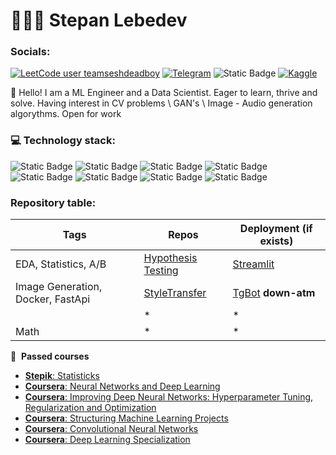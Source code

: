 # 👨🏻‍💻 Stepan Lebedev
### Socials:
[![LeetCode user teamseshdeadboy](https://img.shields.io/badge/dynamic/json?style=for-the-badge&labelColor=black&color=%23ffa116&label=Solved&query=solved&url=https%3A%2F%2Fbadge.xyli.tech/%2Fapi%2Fusers%2Fteamseshdeadboy&logo=leetcode&logoColor=yellow)](https://leetcode.com/teamseshdeadboy/)
[![Telegram](https://img.shields.io/badge/telegram-t?style=for-the-badge&logo=telegram&logoColor=%2326A5E4&labelColor=black&color=%2326A5E4&link=https%3A%2F%2Ft.me%2Fayyoshiii)](https://t.me/ayyoshiii)
![Static Badge](https://img.shields.io/badge/stepan__leb%40mail.ru-t?style=for-the-badge&logo=maildotru&logoColor=%23005FF9&labelColor=black&color=%23005FF9)
[![Kaggle](https://img.shields.io/badge/kaggle-t?style=for-the-badge&logo=kaggle&logoColor=%2320BEFF&labelColor=black&color=%2320BEFF&link=https%3A%2F%2Fwww.kaggle.com%2Fayyoshii)](https://www.kaggle.com/ayyoshii)


:wave: Hello! I am a ML Engineer and a Data Scientist. Eager to learn, thrive and solve. Having interest in CV problems \ GAN's \ Image - Audio generation algorythms. Open for work


### 💻 Technology stack:
![Static Badge](https://img.shields.io/badge/scikit--learn-t?style=flat-square&logo=scikitlearn&logoColor=white&labelColor=%23F7931E&color=%23F7931E&link=https%3A%2F%2Ft.me%2Fayyoshiii)
![Static Badge](https://img.shields.io/badge/numpy-t?style=flat-square&logo=numpy&logoColor=white&labelColor=%23013243&color=%23013243)
![Static Badge](https://img.shields.io/badge/pandas-t?style=flat-square&logo=pandas&logoColor=white&labelColor=%23150458&color=%23150458)
![Static Badge](https://img.shields.io/badge/PostgreSql-t?style=flat-square&logo=postgresql&logoColor=white&labelColor=%234169E1&color=%234169E1)
![Static Badge](https://img.shields.io/badge/PyTorch-t?style=flat-square&logo=pytorch&logoColor=white&labelColor=%23EE4C2C&color=%23EE4C2C)
![Static Badge](https://img.shields.io/badge/OpenCV-t?style=flat-square&logo=opencv&logoColor=white&labelColor=%235C3EE8&color=%235C3EE8)
![Static Badge](https://img.shields.io/badge/Keras-t?style=flat-square&logo=keras&logoColor=white&labelColor=%23D00000&color=%23D00000)
![Static Badge](https://img.shields.io/badge/Tensorflow-t?style=flat-square&logo=tensorflow&logoColor=white&labelColor=%23FF6F00&color=%23FF6F00)

### Repository table:
| Tags |   Repos  | Deployment (if exists) |
|----------|----------|------------------|
| EDA, Statistics, A/B | [Hypothesis Testing](https://github.com/TeamSeshDeadBoy/MTech_Stepan_Lebedev) | [Streamlit](https://mtech-lebedev-ds.streamlit.app) |
| Image Generation, Docker, FastApi | [StyleTransfer](https://github.com/TeamSeshDeadBoy/StyleTransferSystem) | [TgBot](https://t.me/stylizeimg_bot) __down-atm__ |
|  | * | * |
| Math | * | * |

📝 &nbsp;**Passed courses**
- [**Stepik**: Statisticks](https://stepik.org/cert/2188316)
- [**Coursera**: Neural Networks and Deep Learning](https://coursera.org/share/63e9c8fe4356646f7cd4571d79b18514)
- [**Coursera**: Improving Deep Neural Networks: Hyperparameter Tuning, Regularization and Optimization](https://coursera.org/share/bb39ced00a247ed3efba0260548118f9)
- [**Coursera**: Structuring Machine Learning Projects](https://coursera.org/share/bb39ced00a247ed3efba0260548118f9](https://coursera.org/share/fd1013b5f8360ba4d02b8b858554fc75)https://coursera.org/share/fd1013b5f8360ba4d02b8b858554fc75)
- [**Coursera**: Convolutional Neural Networks](https://coursera.org/share/bb39ced00a247ed3efba0260548118f9](https://coursera.org/share/fd1013b5f8360ba4d02b8b858554fc75)https://coursera.org/share/fd1013b5f8360ba4d02b8b858554fc75](https://coursera.org/share/5dab022f436d6193c476f8e7d9a86c2d)https://coursera.org/share/5dab022f436d6193c476f8e7d9a86c2d)
- [**Coursera**: Deep Learning Specialization](https://coursera.org/share/e8617a0ad64817716b7fc5b182c56853)
